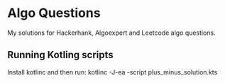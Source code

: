 # Algo Questions
My solutions for Hackerhank, Algoexpert and Leetcode algo questions.

## Running Kotling scripts
Install kotlinc and then run: kotlinc -J-ea -script plus_minus_solution.kts
